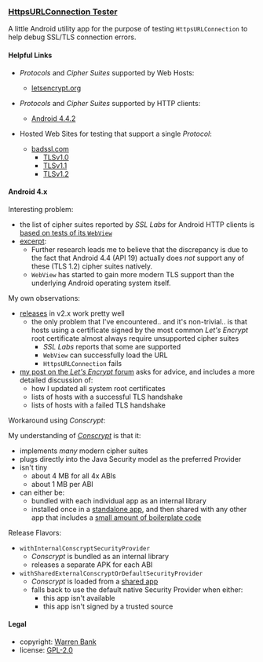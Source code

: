 ### [HttpsURLConnection Tester](https://github.com/warren-bank/Android-HttpsURLConnectionTester)

A little Android utility app for the purpose of testing `HttpsURLConnection` to help debug SSL/TLS connection errors.

#### Helpful Links

* _Protocols_ and _Cipher Suites_ supported by Web Hosts:
  - [letsencrypt.org](https://www.ssllabs.com/ssltest/analyze.html?d=letsencrypt.org)

* _Protocols_ and _Cipher Suites_ supported by HTTP clients:
  - [Android 4.4.2](https://www.ssllabs.com/ssltest/viewClient.html?name=Android&version=4.4.2)

* Hosted Web Sites for testing that support a single _Protocol_:
  - [badssl.com](https://github.com/chromium/badssl.com)
    * [TLSv1.0](https://tls-v1-0.badssl.com:1010/)
    * [TLSv1.1](https://tls-v1-1.badssl.com:1011/)
    * [TLSv1.2](https://tls-v1-2.badssl.com:1012/)

#### Android 4.x

Interesting problem:

* the list of cipher suites reported by _SSL Labs_ for Android HTTP clients is [based on tests of its `WebView`](https://community.qualys.com/thread/16297)
* [excerpt](https://github.com/AntennaPod/AntennaPod/issues/2814#issuecomment-426367766):
  * Further research leads me to believe that the discrepancy is due to the fact that Android 4.4 (API 19) actually does _not_ support any of these (TLS 1.2) cipher suites natively.
  * `WebView` has started to gain more modern TLS support than the underlying Android operating system itself.

My own observations:

* [releases](https://github.com/warren-bank/Android-HttpsURLConnectionTester/releases) in v2.x work pretty well
  - the only problem that I've encountered.. and it's non-trivial.. is that hosts using a certificate signed by the most common _Let's Encrypt_ root certificate almost always require unsupported cipher suites
    * _SSL Labs_ reports that some are supported
    * `WebView` can successfully load the URL
    * `HttpsURLConnection` fails
* [my post on the _Let's Encrypt_ forum](https://community.letsencrypt.org/t/help-which-certificates-to-install-on-android-4-4/212077) asks for advice, and includes a more detailed discussion of:
  - how I updated all system root certificates
  - lists of hosts with a successful TLS handshake
  - lists of hosts with a failed TLS handshake

Workaround using _Conscrypt_:

My understanding of [_Conscrypt_](https://github.com/google/conscrypt/) is that it:

* implements _many_ modern cipher suites
* plugs directly into the Java Security model as the preferred Provider
* isn't tiny
  - about 4 MB for all 4x ABIs
  - about 1 MB per ABI
* can either be:
  - bundled with each individual app as an internal library
  - installed once in a [standalone app](https://f-droid.org/packages/com.mendhak.conscryptprovider/), and then shared with any other app that includes a [small amount of boilerplate code](https://github.com/mendhak/Conscrypt-Provider#instructions-for-developers)

Release Flavors:

* `withInternalConscryptSecurityProvider`
  - _Conscrypt_ is bundled as an internal library
  - releases a separate APK for each ABI
* `withSharedExternalConscryptOrDefaultSecurityProvider`
  - _Conscrypt_ is loaded from a [shared app](https://f-droid.org/packages/com.mendhak.conscryptprovider/)
  - falls back to use the default native Security Provider when either:
    * this app isn't available
    * this app isn't signed by a trusted source

#### Legal

* copyright: [Warren Bank](https://github.com/warren-bank)
* license: [GPL-2.0](https://www.gnu.org/licenses/old-licenses/gpl-2.0.txt)
